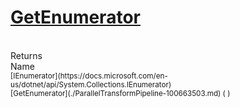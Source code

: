 # [GetEnumerator](./ParallelTransformPipeline-100663503.md)


<br>
Returns<img width=500/>Name
<br>
<sub>[IEnumerator](https://docs.microsoft.com/en-us/dotnet/api/System.Collections.IEnumerator)</sub><img width=500/><sub>[GetEnumerator](./ParallelTransformPipeline-100663503.md) (  )</sub><br>


